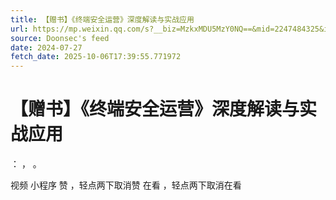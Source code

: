 ```yaml
---
title: 【赠书】《终端安全运营》深度解读与实战应用
url: https://mp.weixin.qq.com/s?__biz=MzkxMDU5MzY0NQ==&mid=2247484325&idx=1&sn=9d9c15b4f472933f0684d44a66b6b17b
source: Doonsec's feed
date: 2024-07-27
fetch_date: 2025-10-06T17:39:55.771972
---
```


# 【赠书】《终端安全运营》深度解读与实战应用

：
，
。

视频
小程序
赞
，轻点两下取消赞
在看
，轻点两下取消在看